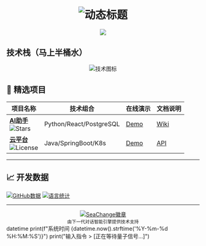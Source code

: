 <h1 align="center">
  <img src="https://readme-typing-svg.demolab.com?font=Fira+Code&size=30&duration=2800&color=00FF00&center=true&vCenter=true&width=600&lines=Hi+%F0%9F%91%8B%2C+I'm+[SeaChange];幻想成为Full+Stack+Developer;只能够成为Open+Source+Contributor" alt="动态标题" />
</h1>

<p align="center">
  <img src="https://readme-typing-svg.demolab.com?font=Fira+Code&weight=600&size=24&duration=4000&color=00CED1&width=500&lines=源代码解压密码默认：SeaChangeZxFn22JB">
</p>

## 技术栈（马上半桶水）
<p align="center">
  <img src="https://skillicons.dev/icons?i=html,wordpress,visualstudio,svg,md,ai&theme=dark&perline=8" alt="技术图标" />
</p>


## 🚀 精选项目
<!-- 项目展示卡片 -->
| 项目名称 | 技术组合 | 在线演示 | 文档说明 |
|---------|---------|----------|----------|
| ​**[AI助手](项目链接)** <br> ![Stars](https://img.shields.io/github/stars/用户名/仓库名?style=flat&logo=github) | Python/React/PostgreSQL | [Demo](演示链接) | [Wiki](文档链接) |
| ​**[云平台](项目链接)** <br> ![License](https://img.shields.io/badge/license-Apache%202.0-blue) | Java/SpringBoot/K8s | [Demo](演示链接) | [API](文档链接) |

---

## 📈 开发数据
<!-- 动态统计卡片 -->
[![GitHub数据](https://github-readme-stats.vercel.app/api?username=China-SeaChange&show_icons=true&theme=dark&count_private=true)](https://github.com/China-SeaChange)
[![语言统计](https://github-readme-stats.vercel.app/api/top-langs/?username=China-SeaChange&layout=compact&theme=dark)](https://github.com/China-SeaChange)

---

<div align="center">
  <a href="http://www.seachange.chat/">
    <img src="https://img.shields.io/badge/Powered_by-SeaChange-%2300CED1?style=for-the-badge&logo=git&logoColor=white" alt="SeaChange徽章">
  </a>
  <br>
  <sub>由下一代对话智能引擎提供技术支持</sub>
</div>datetime
print(f"系统时间 {datetime.now().strftime('%Y-%m-%d %H:%M:%S')}")
print("输入指令 > [正在等待量子信号...]")
